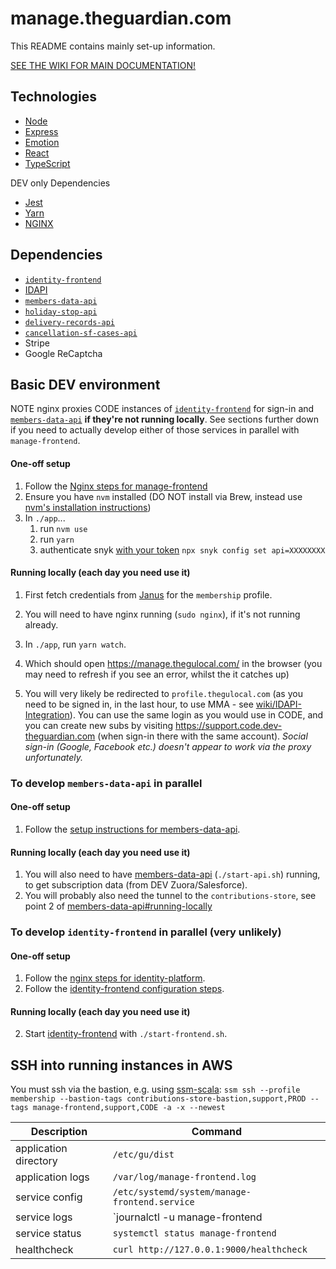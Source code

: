 # manage.theguardian.com

This README contains mainly set-up information.

[SEE THE WIKI FOR MAIN DOCUMENTATION!](https://github.com/guardian/manage-frontend/wiki)

## Technologies

- [Node](https://nodejs.org/en/)
- [Express](https://expressjs.com/)
- [Emotion](https://emotion.sh)
- [React](https://reactjs.org/)
- [TypeScript](https://www.typescriptlang.org)

DEV only Dependencies

- [Jest](https://facebook.github.io/jest/)
- [Yarn](https://yarnpkg.com/lang/en/)
- [NGINX](https://www.nginx.com)

## Dependencies

- [`identity-frontend`](https://github.com/guardian/identity-frontend)
- [IDAPI](https://github.com/guardian/identity)
- [`members-data-api`](https://github.com/guardian/members-data-api)
- [`holiday-stop-api` ](https://github.com/guardian/support-service-lambdas/tree/master/handlers/holiday-stop-api)
- [`delivery-records-api`](https://github.com/guardian/support-service-lambdas/tree/master/handlers/delivery-records-api)
- [`cancellation-sf-cases-api`](https://github.com/guardian/support-service-lambdas/tree/master/handlers/cancellation-sf-cases-api)
- Stripe
- Google ReCaptcha

## Basic DEV environment

NOTE nginx proxies CODE instances of [`identity-frontend`](https://github.com/guardian/identity-frontend) for sign-in and [`members-data-api`](https://github.com/guardian/members-data-api) **if they're not running locally**. See sections further down if you need to actually develop either of those services in parallel with `manage-frontend`.

#### One-off setup

1. Follow the [Nginx steps for manage-frontend](https://github.com/guardian/manage-frontend/blob/master/nginx/README.md)
1. Ensure you have `nvm` installed (DO NOT install via Brew, instead use [nvm's installation instructions](https://github.com/nvm-sh/nvm#installing-and-updating))
1. In `./app`...
   1. run `nvm use`
   1. run `yarn`
   1. authenticate snyk [with your token](https://support.snyk.io/hc/en-us/articles/360004008258-Authenticate-the-CLI-with-your-account) `npx snyk config set api=XXXXXXXX`

#### Running locally (each day you need use it)

1.  First fetch credentials from [Janus](https://janus.gutools.co.uk/) for the `membership` profile.

1.  You will need to have nginx running (`sudo nginx`), if it's not running already.
1.  In `./app`, run `yarn watch`.
1.  Which should open https://manage.thegulocal.com/ in the browser (you may need to refresh if you see an error, whilst the it catches up)
1.  You will very likely be redirected to `profile.thegulocal.com` (as you need to be signed in, in the last hour, to use MMA - see [wiki/IDAPI-Integration](https://github.com/guardian/manage-frontend/wiki/IDAPI-Integration)). You can use the same login as you would use in CODE, and you can create new subs by visiting https://support.code.dev-theguardian.com (when sign-in there with the same account). _Social sign-in (Google, Facebook etc.) doesn't appear to work via the proxy unfortunately._

### To develop `members-data-api` in parallel

#### One-off setup

1. Follow the [setup instructions for members-data-api](https://github.com/guardian/members-data-api#setting-it-up-locally).

#### Running locally (each day you need use it)

1.  You will also need to have [members-data-api](https://github.com/guardian/members-data-api) (`./start-api.sh`) running, to get subscription data (from DEV Zuora/Salesforce).
1.  You will probably also need the tunnel to the `contributions-store`, see point 2 of [members-data-api#running-locally](https://github.com/guardian/members-data-api#running-locally)

### To develop `identity-frontend` in parallel (very unlikely)

#### One-off setup

1. Follow the [nginx steps for identity-platform](https://github.com/guardian/identity-platform/blob/master/nginx/README.md#setup-nginx-with-ssl-for-dev).
1. Follow the [identity-frontend configuration steps](https://github.com/guardian/identity-frontend#configuration).

#### Running locally (each day you need use it)

2.  Start [identity-frontend](https://github.com/guardian/identity-frontend) with `./start-frontend.sh`.

## SSH into running instances in AWS

You must ssh via the bastion, e.g. using [ssm-scala](https://github.com/guardian/ssm-scala):
`ssm ssh --profile membership --bastion-tags contributions-store-bastion,support,PROD --tags manage-frontend,support,CODE -a -x --newest`

| Description           | Command |
| --------------------- | --------------------- |
| application directory | `/etc/gu/dist` |
| application logs | `/var/log/manage-frontend.log` |
| service config | `/etc/systemd/system/manage-frontend.service` |
| service logs | `journalctl -u manage-frontend |
| service status | `systemctl status manage-frontend` |
| healthcheck | `curl http://127.0.0.1:9000/healthcheck` |
